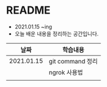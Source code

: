 # README

* 2021.01.15 ~ing
* 오늘 배운 내용을 정리하는 공간입니다.



| 날짜       | 학습내용         |
| ---------- | ---------------- |
| 2021.01.15 | git command 정리 |
|            | ngrok 사용법     |
|            |                  |

